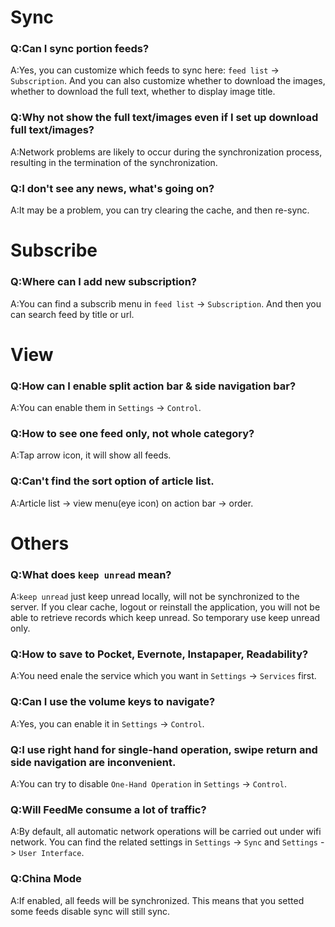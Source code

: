 # Sync
### Q:Can I sync portion feeds?
A:Yes, you can customize which feeds to sync here: `feed list` -> `Subscription`. And you can also customize whether to download the images, whether to download the full text, whether to display image title.

### Q:Why not show the full text/images even if I set up download full text/images?
A:Network problems are likely to occur during the synchronization process, resulting in the termination of the synchronization.

### Q:I don't see any news, what's going on?
A:It may be a problem, you can try clearing the cache, and then re-sync.

# Subscribe
### Q:Where can I add new subscription?
A:You can find a subscrib menu in `feed list` -> `Subscription`. And then you can search feed by title or url.

# View
### Q:How can I enable split action bar & side navigation bar?
A:You can enable them in `Settings` -> `Control`.

### Q:How to see one feed only, not whole category?
A:Tap arrow icon, it will show all feeds.

### Q:Can't find the sort option of article list.
A:Article list -> view menu(eye icon) on action bar -> order.

# Others
### Q:What does `keep unread` mean?
A:`keep unread` just keep unread locally, will not be synchronized to the server. If you clear cache, logout or reinstall the application, you will not be able to retrieve records which keep unread. So temporary use keep unread only.

### Q:How to save to Pocket, Evernote, Instapaper, Readability?
A:You need enale the service which you want in `Settings` -> `Services` first.

### Q:Can I use the volume keys to navigate?
A:Yes, you can enable it in `Settings` -> `Control`.

### Q:I use right hand for single-hand operation, swipe return and side navigation are inconvenient.
A:You can try to disable `One-Hand Operation` in `Settings` -> `Control`.

### Q:Will FeedMe consume a lot of traffic?
A:By default, all automatic network operations will be carried out under wifi network. You can find the related settings in `Settings` -> `Sync` and `Settings` -> `User Interface`.

### Q:China Mode
A:If enabled, all feeds will be synchronized. This means that you setted some feeds disable sync will still sync.
